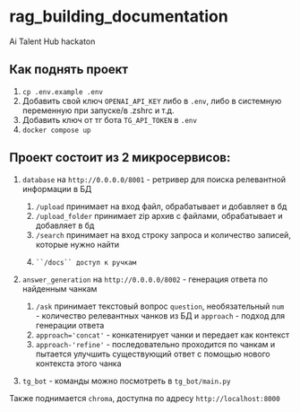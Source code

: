 # rag_building_documentation

Ai Talent Hub hackaton

## Как поднять проект

1. ``cp .env.example .env``
2. Добавить свой ключ `OPENAI_API_KEY` 	либо в `.env`, либо в системную переменную при запуске/в .zshrc и т.д.
3. Добавить ключ от тг бота `TG_API_TOKEN` в `.env`
4. ``docker compose up``

## Проект состоит из 2 микросервисов:

1. `database` на `http://0.0.0.0/8001` - ретривер для поиска релевантной информации в БД

   1. ``/upload`` принимает на вход файл, обрабатывает и добавляет в бд
   2. ``/upload_folder`` принимает zip архив с файлами, обрабатывает и добавляет в бд
   3. ``/search`` принимает на вход строку запроса и количество записей, которые нужно найти
   4.     ``/docs`` доступ к ручкам
2. `answer_generation` на `http://0.0.0.0/8002` - генерация ответа по найденным чанкам

   1. `/ask` принимает текстовый вопрос `question`, необязательный `num `- количество релевантных чанков из БД и `approach` - подход для генерации ответа
   2. `approach='concat'` - конкатенирует чанки и передает как контекст
   3. `approach-'refine'` - последовательно проходится по чанкам и пытается улучшить существующий ответ с помощью нового контекста этого чанка
3. `tg_bot` - команды можно посмотреть в `tg_bot/main.py`						

Также поднимается `chroma`, доступна по адресу ``http://localhost:8000``
